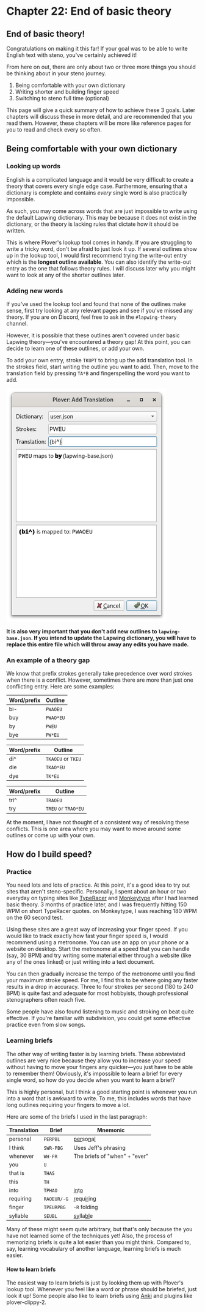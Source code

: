 # Chapter 22: End of basic theory

## End of basic theory!

Congratulations on making it this far! If your goal was to be able to write English text with steno, you've certainly achieved it!

From here on out, there are only about two or three more things you should be thinking about in your steno journey.

1. Being comfortable with your own dictionary
2. Writing shorter and building finger speed
3. Switching to steno full time (optional)

This page will give a quick summary of how to achieve these 3 goals. Later chapters will discuss these in more detail, and are recommended that you read them. However, these chapters will be more like reference pages for you to read and check every so often.

## Being comfortable with your own dictionary

### Looking up words

English is a complicated language and it would be very difficult to create a theory that covers every single edge case. Furthermore, ensuring that a dictionary is complete and contains *every* single word is also practically impossible.

As such, you may come across words that are just impossible to write using the default Lapwing dictionary. This may be because it does not exist in the dictionary, or the theory is lacking rules that dictate how it should be written.

This is where Plover's lookup tool comes in handy. If you are struggling to write a tricky word, don't be afraid to just look it up. If several outlines show up in the lookup tool, I would first recommend trying the write-out entry which is the **longest outline available**. You can also identify the write-out entry as the one that follows theory rules. I will discuss later why you might want to look at any of the shorter outlines later.

### Adding new words

If you've used the lookup tool and found that none of the outlines make sense, first try looking at any relevant pages and see if you've missed any theory. If you are on Discord, feel free to ask in the <code>#lapwing-theory</code> channel.

However, it is possible that these outlines aren't covered under basic Lapwing theory—you've encountered a theory gap! At this point, you can decide to learn one of these outlines, or add your own.

To add your own entry, stroke `TKUPT` to bring up the add translation tool. In the strokes field, start writing the outline you want to add. Then, move to the translation field by pressing `TA*B` and fingerspelling the word you want to add.

![](img/22-add-translation.png)

**It is also very important that you don't add new outlines to `lapwing-base.json`. If you intend to update the Lapwing dictionary, you will have to replace this entire file which will throw away any edits you have made.**

### An example of a theory gap

We know that prefix strokes generally take precedence over word strokes when there is a conflict. However, sometimes there are more than just one conflicting entry. Here are some examples:

| Word/prefix | Outline |
| ---- | ---- |
| bi- | `PWAOEU` |
| buy | `PWAO*EU` |
| by | `PWEU` |
| bye | `PW*EU` |

| Word/prefix | Outline |
| ---- | ---- |
| di^ | `TKAOEU` or `TKEU` |
| die | `TKAO*EU` |
| dye | `TK*EU` |

| Word/prefix | Outline |
| ---- | ---- |
| tri^ | `TRAOEU` |
| try | `TREU`  or `TRAO*EU` |

At the moment, I have not thought of a consistent way of resolving these conflicts. This is one area where you may want to move around some outlines or come up with your own.

## How do I build speed?

### Practice

You need lots and lots of practice. At this point, it's a good idea to try out sites that aren't steno-specific. Personally, I spent about an hour or two everyday on typing sites like [TypeRacer](https://play.typeracer.com) and [Monkeytype](https://monkeytype.com) after I had learned basic theory. 3 months of practice later, and I was frequently hitting 150 WPM on short TypeRacer quotes. on Monkeytype, I was reaching 180 WPM on the 60 second test.

Using these sites are a great way of increasing your finger speed. If you would like to track exactly how fast your finger speed is, I would recommend using a metronome. You can use an app on your phone or a website on desktop. Start the metronome at a speed that you can handle (say, 30 BPM) and try writing some material either through a website (like any of the ones linked) or just writing into a text document.

You can then gradually increase the tempo of the metronome until you find your maximum stroke speed. For me, I find this to be where going any faster results in a drop in accuracy. Three to four strokes per second (180 to 240 BPM) is quite fast and adequate for most hobbyists, though professional stenographers often reach five.

Some people have also found listening to music and stroking on beat quite effective. If you're familiar with subdivision, you could get some effective practice even from slow songs.

### Learning briefs

The other way of writing faster is by learning briefs. These abbreviated outlines are very nice because they allow you to increase your speed without having to move your fingers any quicker—you just have to be able to remember them! Obviously, it's impossible to learn a brief for every single word, so how do you decide when you want to learn a brief? 

This is highly personal, but I think a good starting point is whenever you run into a word that is awkward to write. To me, this includes words that have long outlines requiring your fingers to move a lot.

Here are some of the briefs I used in the last paragraph:

| Translation | Brief | Mnemonic |
| ---- | ---- | ---- |
| personal | `PERPBL` | <ins>per</ins>so<ins>n</ins>a<ins>l</ins> |
| I think | `SWR-PBG` | Uses Jeff's phrasing |
| whenever | `WH-FR` | The briefs of "when" +  "ever" |
| you | `U` |  |
| that is | `THAS` | |
| this | `TH` | |
| into | `TPHAO` | <ins>in</ins>t<ins>o</ins> |
| requiring | `RAOEUR/-G` | <ins>r</ins>equ<ins>ir</ins>ing |
| finger | `TPEURPBG` | `-R` folding |
| syllable | `SEUBL` | <ins>sy</ins>lla<ins>bl</ins>e |

Many of these might seem quite arbitrary, but that's only because the you have not learned some of the techniques yet! Also, the process of memorizing briefs is quite a lot easier than you might think. Compared to, say, learning vocabulary of another language, learning briefs is much easier.

#### How to learn briefs

The easiest way to learn briefs is just by looking them up with Plover's lookup tool. Whenever you feel like a word or phrase should be briefed, just look it up! Some people also like to learn briefs using [Anki](https://github.com/openstenoproject/plover/wiki/Using-Anki-for-Learning-Stenography) and plugins like plover-clippy-2.
